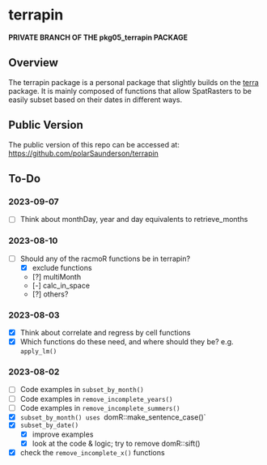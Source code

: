 # terrapin

**PRIVATE BRANCH OF THE pkg05_terrapin PACKAGE**

## Overview
The terrapin package is a personal package that slightly builds on the [terra](https://rspatial.org) package. It is mainly composed of functions that allow SpatRasters to be easily subset based on their dates in different ways.

## Public Version
The public version of this repo can be accessed at: 
  https://github.com/polarSaunderson/terrapin

## To-Do
### 2023-09-07
- [ ] Think about monthDay, year and day equivalents to retrieve_months

### 2023-08-10
- [ ] Should any of the racmoR functions be in terrapin?
  - [x] exclude functions
  - [?] multiMonth
  - [-] calc_in_space
  - [?] others?
  
### 2023-08-03
- [x] Think about correlate and regress by cell functions
 - [x] Which functions do these need, and where should they be? e.g. `apply_lm()`

### 2023-08-02
- [ ] Code examples in `subset_by_month()`
- [ ] Code examples in `remove_incomplete_years()`
- [ ] Code examples in `remove_incomplete_summers()`
- [X] `subset_by_month() uses `domR::make_sentence_case()`
- [X] `subset_by_date()`
  - [X] improve examples
  - [X] look at the code & logic; try to remove domR::sift()
- [X] check the `remove_incomplete_x()` functions
